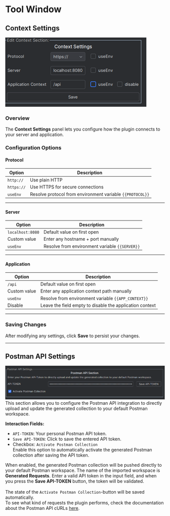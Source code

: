 # Tool Window

## Context Settings

![Context_settings.png](img/Context_settings.png)<br>

### Overview

The **Context Settings** panel lets you configure how the plugin connects to your server and application.

### Configuration Options

#### Protocol

| Option     | Description                                               |
|------------|-----------------------------------------------------------|
| `http://`  | Use plain HTTP                                            |
| `https://` | Use HTTPS for secure connections                          |
| `useEnv`   | Resolve protocol from environment variable `{{PROTOCOL}}` |  

---

#### Server

| Option           | Description                                    |
|------------------|------------------------------------------------|
| `localhost:8080` | Default value on first open                    |
| Custom value     | Enter any hostname + port manually             |
| `useEnv`         | Resolve from environment variable `{{SERVER}}` |  

---

#### Application

| Option       | Description                                              |
|--------------|----------------------------------------------------------|
| `/api`       | Default value on first open                              |
| Custom value | Enter any application context path manually              |
| `useEnv`     | Resolve from environment variable `{{APP_CONTEXT}}`      |
| Disable      | Leave the field empty to disable the application context |  

---

### Saving Changes

After modifying any settings, click **Save** to persist your changes.

---

## Postman API Settings
![Postman_API_Settings.png](img/Postman_API_Settings.png) <br>
This section allows you to configure the Postman API integration to directly upload and update the generated collection to your default Postman workspace.


**Interaction Fields:**
- `API-TOKEN`: Your personal Postman API token.
- `Save API-TOKEN`: Click to save the entered API token.
- Checkbox: `Activate Postman Collection`  
  Enable this option to automatically activate the generated Postman collection after saving the API token.

When enabled, the generated Postman collection will be pushed directly to your default Postman workspace. The name of the imported workspace is **Generated Requests**. Enter a valid API token in the input field, and when you press the **Save API-TOKEN** button, the token will be validated. <br>
<br>
The state of the `Activate Postman Collection`-button will be saved automatically. <br>
To see what kind of requests the plugin performs, check the documentation about the Postman API cURLs [here](PostmanAPI.md).
